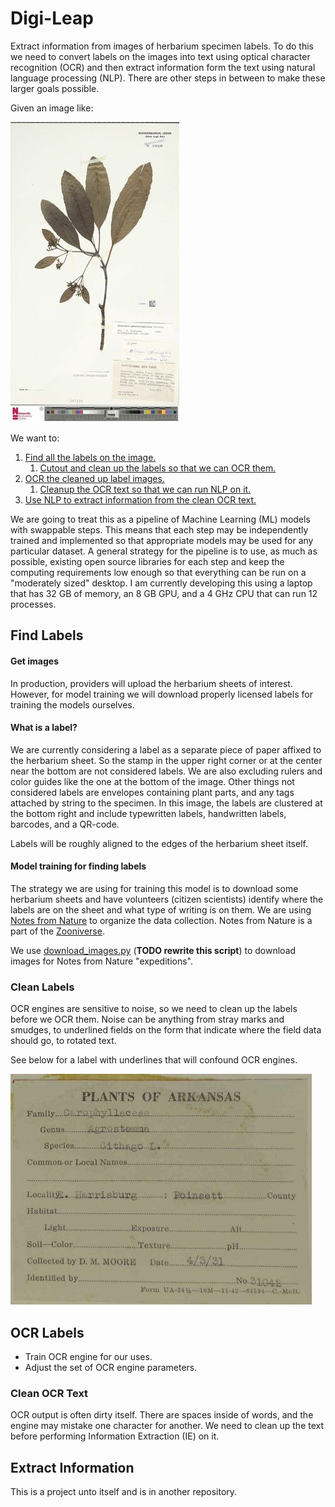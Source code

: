 # Digi-Leap
Extract information from images of herbarium specimen labels. To do this we need to convert labels on the images into text using optical character recognition (OCR) and then extract information form the text using natural language processing (NLP). There are other steps in between to make these larger goals possible.

Given an image like:

![Figure 1: Herbarium sample image](assets/herbarium_sample_image.jpg)

We want to:
1. [Find all the labels on the image.](#Find-Labels)
   1. [Cutout and clean up the labels so that we can OCR them.](#Clean-Labels)
1. [OCR the cleaned up label images.](#OCR-Labels)
   1. [Cleanup the OCR text so that we can run NLP on it.](#Clean-OCR-Text)
1. [Use NLP to extract information from the clean OCR text.](#Extract-Information)

We are going to treat this as a pipeline of Machine Learning (ML) models with swappable steps. This means that each step may be independently trained and implemented so that appropriate models may be used for any particular dataset. A general strategy for the pipeline is to use, as much as possible, existing open source libraries for each step and keep the computing requirements low enough so that everything can be run on a "moderately sized" desktop. I am currently developing this using a laptop that has 32 GB of memory, an 8 GB GPU, and a 4 GHz CPU that can run 12 processes.

## Find Labels

#### Get images

In production, providers will upload the herbarium sheets of interest. However, for model training we will download properly licensed labels for training the models ourselves.

#### What is a label?

We are currently considering a label as a separate piece of paper affixed to the herbarium sheet. So the stamp in the upper right corner or at the center near the bottom are not considered labels. We are also excluding rulers and color guides like the one at the bottom of the image. Other things not considered labels are envelopes containing plant parts, and any tags attached by string to the specimen. In this image, the labels are clustered at the bottom right and include typewritten labels, handwritten labels, barcodes, and a QR-code.

Labels will be roughly aligned to the edges of the herbarium sheet itself.

#### Model training for finding labels

The strategy we are using for training this model is to download some herbarium sheets and have volunteers (citizen scientists) identify where the labels are on the sheet and what type of writing is on them. We are using [Notes from Nature](https://www.zooniverse.org/organizations/md68135/notes-from-nature) to organize the data collection. Notes from Nature is a part of the [Zooniverse](https://www.zooniverse.org/).

We use [download_images.py](download_images.py) (**TODO rewrite this script**) to download images for Notes from Nature "expeditions".

### Clean Labels

OCR engines are sensitive to noise, so we need to clean up the labels before we OCR them. Noise can be anything from stray marks and smudges, to underlined fields on the form that indicate where the field data should go, to rotated text.

See below for a label with underlines that will confound OCR engines.

![Figure 2: Label with underlines](assets/label_with_underlines.jpg)

## OCR Labels

- Train OCR engine for our uses.
- Adjust the set of OCR engine parameters.

### Clean OCR Text

OCR output is often dirty itself. There are spaces inside of words, and the engine may mistake one character for another. We need to clean up the text before performing Information Extraction (IE) on it.

## Extract Information

This is a project unto itself and is in another repository.
